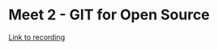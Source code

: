 # Meet 2 - GIT for Open Source

[Link to recording](https://drive.google.com/drive/u/3/folders/1kJgRpoFowGHgdnDX9ChHzvDe7hDS2tN1)

